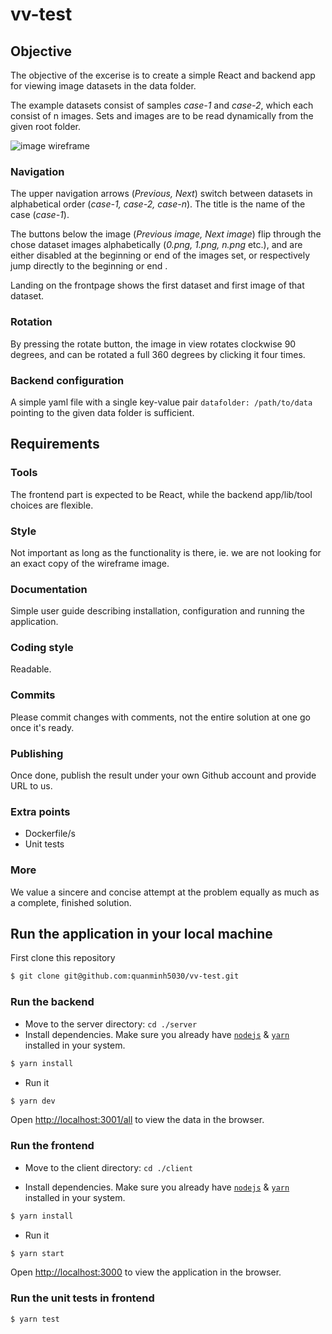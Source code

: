 # vv-test

## Objective

The objective of the excerise is to create a simple React and backend app for viewing image datasets in the data folder. 

The example datasets consist of samples *case-1* and *case-2*, which each consist of n images. Sets and images are to be read dynamically from the given root folder.

![image wireframe](./wireframe.png)

### Navigation
The upper navigation arrows (*Previous, Next*) switch between datasets in alphabetical order (*case-1, case-2, case-n*). The title is the name of the case (*case-1*).

The buttons below the image (*Previous image, Next image*) flip through the chose dataset images alphabetically (*0.png, 1.png, n.png* etc.), and are either disabled at the beginning or end of the images set, or respectively jump directly to the beginning or end .

Landing on the frontpage shows the first dataset and first image of that dataset.

### Rotation

By pressing the rotate button, the image in view rotates clockwise 90 degrees, and can be rotated a full 360 degrees by clicking it four times.

### Backend configuration

A simple yaml file with a single key-value pair ```datafolder: /path/to/data``` pointing to the given data folder is sufficient.




## Requirements
### Tools

The frontend part is expected to be React, while the backend app/lib/tool choices are flexible.

### Style

Not important as long as the functionality is there, ie. we are not looking for an exact copy of the wireframe image.

### Documentation

Simple user guide describing installation, configuration and running the application. 

### Coding style

Readable.

### Commits

Please commit changes with comments, not the entire solution at one go once it's ready.

### Publishing

Once done, publish the result under your own Github account and provide URL to us. 


### Extra points
- Dockerfile/s
- Unit tests

### More

We value a sincere and concise attempt at the problem equally as much as a complete, finished solution. 

## Run the application in your local machine

First clone this repository

```bash
$ git clone git@github.com:quanminh5030/vv-test.git

```

### Run the backend 

* Move to the server directory: ```cd ./server```
* Install dependencies. Make sure you already have [`nodejs`](https://nodejs.org/en/) & [`yarn`](https://classic.yarnpkg.com/lang/en/) installed in your system.

```bash
$ yarn install
```

* Run it

```bash
$ yarn dev
```

Open [http://localhost:3001/all](http://localhost:3001/all) to view the data in the browser.


### Run the frontend

* Move to the client directory: ```cd ./client```

* Install dependencies. Make sure you already have [`nodejs`](https://nodejs.org/en/) & [`yarn`](https://classic.yarnpkg.com/lang/en/) installed in your system.

```bash
$ yarn install
```

* Run it

```bash
$ yarn start
```

Open [http://localhost:3000](http://localhost:3000) to view the application in the browser.

### Run the unit tests in frontend

```bash
$ yarn test
```